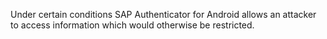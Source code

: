 Under certain conditions SAP Authenticator for Android allows an attacker to access information which would otherwise be restricted.